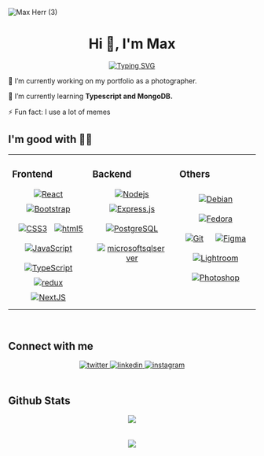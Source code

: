 ![Max Herr (3)](https://github.com/lllMaxMaxlll/lllMaxMaxlll/assets/102885256/49d59b92-6af2-4995-b8f9-dcf2cdaccc1e)


<h1 align="center">Hi 👋, I'm Max</h1>
<p align="center">
<a href="https://git.io/typing-svg"><img src="https://readme-typing-svg.herokuapp.com?font=jetbrains+mono&duration=3000&pause=1000&center=true&vCenter=true&width=435&lines=I'm+a+front-end+developer;I'm+a+back-end+developer;I'm+a+competitive+developer;I'm+a+photographer" alt="Typing SVG" /></a>
</p>

🔭 I’m currently working on my portfolio as a photographer.

🌱 I’m currently learning **Typescript and MongoDB.**

⚡ Fun fact: I use a lot of memes  



## I'm good with 👌🏼 
<table><tr><td valign="top" width="33%">



### Frontend  
<div align="center">  
<a href="https://reactjs.org/" target="_blank"><img alt="React" src="https://img.shields.io/badge/-React-45b8d8?style=flat-square&logo=react&logoColor=white" /></a>  
<a href="https://getbootstrap.com/docs/3.4/javascript/" target="_blank"><img style="margin: 10px" src="https://img.shields.io/badge/-Bootstrap-6f2cf3?style=flat-square&logo=Bootstrap&logoColor=white" alt="Bootstrap" /></a>  
<a href="https://www.w3schools.com/css/" target="_blank"><img style="margin: 10px" src="https://img.shields.io/badge/-CSS3-2760e5?style=flat-square&logo=CSS3&logoColor=white" alt="CSS3" /></a>  
<a href="https://en.wikipedia.org/wiki/HTML5" target="_blank"><img alt="html5" src="https://img.shields.io/badge/-HTML5-E34F26?style=flat-square&logo=html5&logoColor=white" /></a>  
<a href="https://www.javascript.com/" target="_blank"><img style="margin: 10px" src="https://img.shields.io/badge/-Javascript-988903?style=flat-square&logo=Javascript&logoColor=white" alt="JavaScript" /></a>
<a href="https://www.typescriptlang.org/" target="_blank"><img style="margin: 10px" src="https://img.shields.io/badge/-Typescript-3178C6?style=flat-square&logo=typescript&logoColor=white" alt="TypeScript" /></a>  
<a href="https://redux.js.org/" target="_blank"><img alt="redux" src="https://img.shields.io/badge/-Redux-764ABC?style=flat-square&logo=redux&logoColor=white" /></a>
<a href="https://nextjs.org/" target="_blank"><img style="margin: 10px" src="https://img.shields.io/badge/-Next.js-000000?style=flat-square&logo=Next.js&logoColor=white" alt="NextJS" /></a>  
</div>

</td><td valign="top" width="33%">

### Backend  
<div align="center">  
<!-- <a href="https://www.mongodb.com/" target="_blank"> <img alt="MongoDB" src="https://img.shields.io/badge/-MongoDB-13aa52?style=flat-square&logo=mongodb&logoColor=white" /></a>   -->
<a href="https://nodejs.org/" target="_blank"><img alt="Nodejs" src="https://img.shields.io/badge/-Nodejs-43853d?style=flat-square&logo=Node.js&logoColor=white" /></a> 
<a href="https://expressjs.com/" target="_blank"><img style="margin: 10px" src="https://img.shields.io/badge/-Express-000000?style=flat-square&logo=Express&logoColor=white" alt="Express.js"  /></a>  
<!-- <a href="https://docs.spring.io/spring-framework/docs/3.0.x/reference/expressions.html#:~:text=The%20Spring%20Expression%20Language%20(SpEL,and%20basic%20string%20templating%20functionality." target="_blank"><img style="margin: 10px" src="https://img.shields.io/badge/-Spring-6cb52d?style=flat-square&logo=Spring&logoColor=white" alt="Spring"  /></a>  
<a href="https://www.java.com/" target="_blank"><img style="margin: 10px" src="https://img.shields.io/badge/-Java-F80000?style=flat-square&logo=Oracle&logoColor=white" alt="Java" /></a>   -->
<a href="https://www.postgresql.org/" target="_blank"><img style="margin: 10px" src="https://img.shields.io/badge/-PostgreSQL-4169E1?style=flat-square&logo=postgresql&logoColor=white" alt="PostgreSQL" /></a>  
<a href="https://www.microsoft.com/es-ar/sql-server/sql-server-downloads/" target="_blank"><img style="margin: 10px" src="https://img.shields.io/badge/-Microsoft_SQL_Server-CC2927?style=flat-square&logo=microsoftsqlserver&logoColor=white" alt="microsoftsqlserver" /></a>  
</div>

</td><td valign="top" width="33%">

### Others  
<div align="center">  
<a href="https://www.debian.org/" target="_blank"><img style="margin: 10px" src="https://img.shields.io/badge/-Debian-a80030?style=flat-square&logo=debian&logoColor=white" alt="Debian" /></a>
<a href="https://fedoraproject.org/" target="_blank"><img style="margin: 10px" src="https://img.shields.io/badge/-Fedora-51A2DA?style=flat-square&logo=fedora&logoColor=white" alt="Fedora" /></a>
<a href="https://git-scm.com/" target="_blank"><img style="margin: 10px" src="https://img.shields.io/badge/-Git-e94e31?style=flat-square&logo=Git&logoColor=white" alt="Git" /></a>  
<a href="https://www.figma.com/" target="_blank"><img style="margin: 10px" src="https://img.shields.io/badge/-Figma-a259ff?style=flat-square&logo=Figma&logoColor=white" alt="Figma" /></a>  
<a href="https://www.adobe.com/products/photoshop-lightroom.html" target="_blank"><img style="margin: 10px" src="https://img.shields.io/badge/-Adobe_Lightroom-31A8FF?style=flat-square&logo=adobelightroom&logoColor=white" alt="Lightroom"/></a>  
<a href="https://www.adobe.com/in/products/photoshop.html" target="_blank"><img style="margin: 10px" src="https://img.shields.io/badge/-Adobe_Photoshop-31A8FF?style=flat-square&logo=adobephotoshop&logoColor=white" alt="Photoshop" /></a>  

</div>

</td></tr></table>  

<br/>  

## Connect with me  

<div align="center">
<!-- 
<a href="https://github.com/lllMaxMaxlll" target="_blank">
<img src=https://img.shields.io/badge/github-%2324292e.svg?&style=for-the-badge&logo=github&logoColor=white alt=github style="margin-bottom: 5px;" />
</a> -->
<a href="https://twitter.com/lllMaxMaxlll" target="_blank">
<img src=https://img.shields.io/badge/twitter-%2300acee.svg?&style=for-the-badge&logo=twitter&logoColor=white alt=twitter style="margin-bottom: 5px;" />
</a>
<a href="https://linkedin.com/in/max-herr" target="_blank">
<img src=https://img.shields.io/badge/linkedin-%231E77B5.svg?&style=for-the-badge&logo=linkedin&logoColor=white alt=linkedin style="margin-bottom: 5px;" />
</a>
<a href="https://instagram.com/_max_herr_" target="_blank">
<img src=https://img.shields.io/badge/instagram-%23da79b8.svg?&style=for-the-badge&logo=instagram&logoColor=white alt=instagram style="margin-bottom: 5px;" />
</a>  
</div>  
  

<br/>  


## Github Stats  
<div align="center"><img src="https://github-readme-stats.vercel.app/api?username=lllMaxMaxlll&show_icons=true&count_private=true&hide_border=true" align="center" /></div>  

<br/>  


<br/>  

<div align="center">
<img src="https://komarev.com/ghpvc/?username=lllMaxMaxlll&&style=flat-square" align="center" />
</div>  
